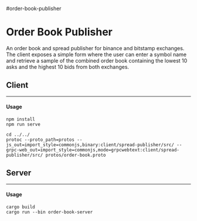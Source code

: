 #order-book-publisher

# Order Book Publisher
An order book and spread publisher for binance and bitstamp exchanges. The client exposes a simple form where the user can enter a symbol name and retrieve a sample of the combined order book containing the lowest 10 asks and the highest 10 bids from both exchanges.

## Client
*************

#### Usage

``` 
npm install 
npm run serve 

cd ../../
protoc --proto_path=protos --js_out=import_style=commonjs,binary:client/spread-publisher/src/ --grpc-web_out=import_style=commonjs,mode=grpcwebtext:client/spread-publisher/src/ protos/order-book.proto

```

## Server
*************

#### Usage
 
``` 
cargo build 
cargo run --bin order-book-server 
```